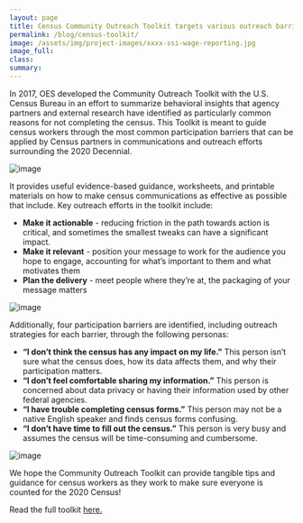 ```yaml
---
layout: page
title: Census Community Outreach Toolkit targets various outreach barriers
permalink: /blog/census-toolkit/
image: /assets/img/project-images/xxxx-ssi-wage-reporting.jpg
image_full: 
class:
summary: 
---
```


In 2017, OES developed the Community Outreach Toolkit with the U.S. Census Bureau in an effort to summarize behavioral insights that agency partners and external research have identified as particularly common reasons for not completing the census. This Toolkit is meant to guide census workers through the most common participation barriers that can be applied by Census partners in communications and outreach efforts surrounding the 2020 Decennial. 

![image]({{site.baseurl}}/assets/img/project-images/othercollabs/census-toolkit-how-to-use.png)

It provides useful evidence-based guidance, worksheets, and printable materials on how to make census communications as effective as possible that include. Key outreach efforts in the toolkit include:
- **Make it actionable** - reducing friction in the path towards action is critical, and sometimes the smallest tweaks can have a significant impact.
- **Make it relevant** - position your message to work for the audience you hope to engage, accounting for what’s important to them and what motivates them
- **Plan the delivery** - meet people where they’re at, the packaging of your message matters

![image]({{site.baseurl}}/assets/img/project-images/othercollabs/census-101-handout.png)

Additionally, four participation barriers are identified, including outreach strategies for each barrier, through the following personas:
- **“I don’t think the census has any impact on my life.”** This person isn’t sure what the census does, how its data affects them, and why their participation matters.
- **“I don’t feel comfortable sharing my information.”** This person is concerned about data privacy or having their information used by other federal agencies.
- **“I have trouble completing census forms.”** This person may not be a native English speaker and finds census forms confusing.
- **“I don’t have time to fill out the census.”** This person is very busy and assumes the census will be time-consuming and cumbersome.

![image]({{site.baseurl}}/assets/img/project-images/othercollabs/census-data-handout.png)

We hope the Community Outreach Toolkit can provide tangible tips and guidance for census workers as they work to make sure everyone is counted for the 2020 Census!

Read the full toolkit <a href="https://www.census.gov/partners/toolkit.pdf">here.</a>
